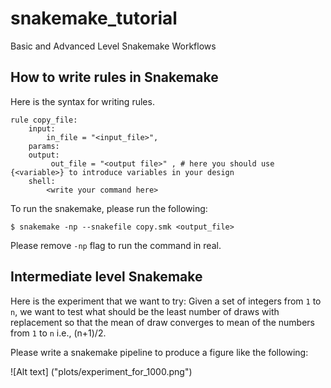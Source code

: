 # snakemake_tutorial
Basic and Advanced Level Snakemake Workflows

## How to write rules in Snakemake

Here is the syntax for writing rules. 
```
rule copy_file:
    input:
        in_file = "<input_file>", 
    params:
    output:
         out_file = "<output file>" , # here you should use {<variable>} to introduce variables in your design
    shell:
        <write your command here>
```

To run the snakemake, please run the following:

```
$ snakemake -np --snakefile copy.smk <output_file>
```

Please remove `-np` flag to run the command in real.


## Intermediate level Snakemake

Here is the experiment that we want to try: Given a set of integers from `1` to
`n`, we want to test what should be the least number of draws with replacement
so that the mean of draw converges to mean of the numbers from `1` to `n` i.e.,
(n+1)/2. 

Please write a snakemake pipeline to produce a figure like the following: 

![Alt text] ("plots/experiment_for_1000.png")
